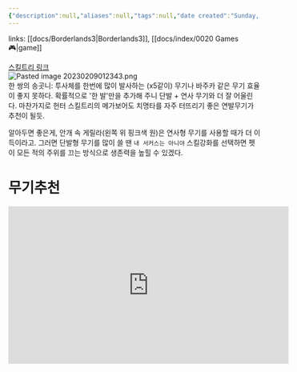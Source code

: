 ```yaml
---
{"description":null,"aliases":null,"tags":null,"date created":"Sunday, February 12th 2023, 12:31:26 pm","date modified":"Monday, February 27th 2023, 6:20:45 pm","created":"2023-02-12T12:31:26","updated":"2023-07-15T21:33:04","title":"FL4K은신잠행 스킬트리","dg-publish":true,"permalink":"/docs/FL4K은신잠행 스킬트리/","dgPassFrontmatter":true}
---
```


links: [[docs/Borderlands3\|Borderlands3]], [[docs/index/0020 Games 🎮\|game]]

[스킬트리 링크](https://www.lootlemon.com/class/fl4k#xxxx_000000000000_0000000000000_000000000000_00000000000000)  
![Pasted image 20230209012343.png](/img/user/docs/assets/Pasted%20image%2020230209012343.png)  
한 쌍의 송곳니: 투사체를 한번에 많이 발사하는 (x5같이) 무기나 바주카 같은 무기 효율이 좋지 못하다. 확률적으로 '한 발'만을 추가해 주니 단발 + 연사 무기와 더 잘 어울린다. 마찬가지로 헌터 스킬트리의 메가보어도 치명타를 자주 터뜨리기 좋은 연발무기가 추천이 될듯.


알아두면 좋은게, 안개 속 게릴라(왼쪽 위 핑크색 원)은 연사형 무기를 사용할 때가 더 이득이라고. 그러면 단발형 무기를 많이 쓸 땐 `내 서커스는 아니야` 스킬강화를 선택하면 펫이 모든 적의 주위를 끄는 방식으로 생존력을 높힐 수 있겠다.

# 무기추천

<iframe width="560" height="315" src="https://www.youtube.com/embed/0UcJJOmDOn0" title="YouTube video player" frameborder="0" allow="accelerometer; autoplay; clipboard-write; encrypted-media; gyroscope; picture-in-picture; web-share" allowfullscreen></iframe>
